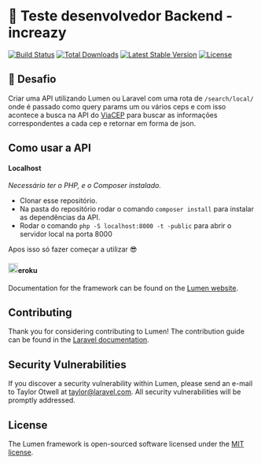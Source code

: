 # :rocket: Teste desenvolvedor Backend - increazy

[![Build Status](https://travis-ci.org/laravel/lumen-framework.svg)](https://travis-ci.org/laravel/lumen-framework)
[![Total Downloads](https://img.shields.io/packagist/dt/laravel/framework)](https://packagist.org/packages/laravel/lumen-framework)
[![Latest Stable Version](https://img.shields.io/packagist/v/laravel/framework)](https://packagist.org/packages/laravel/lumen-framework)
[![License](https://img.shields.io/packagist/l/laravel/framework)](https://packagist.org/packages/laravel/lumen-framework)

## 🤔 Desafio
Criar uma API utilizando Lumen ou Laravel com uma rota de `/search/local/` onde é passado como query params um ou vários ceps e com isso acontece a busca na API do [ViaCEP](https://viacep.com.br/) para buscar as informações correspondentes a cada cep e retornar em forma de json.

## Como usar a API

#### Localhost
*Necessário ter o PHP, e o Composer instalado.*
- Clonar esse repositório.
- Na pasta do repositório rodar o comando `composer install` para instalar as dependências da API.
- Rodar o comando `php -S localhost:8000 -t -public` para abrir o servidor local na porta 8000

Apos isso só fazer começar a utilizar :sunglasses:


#### <img src="https://www.herokucdn.com/favicons/favicon.ico" width="20">eroku


Documentation for the framework can be found on the [Lumen website](https://lumen.laravel.com/docs).

## Contributing

Thank you for considering contributing to Lumen! The contribution guide can be found in the [Laravel documentation](https://laravel.com/docs/contributions).

## Security Vulnerabilities

If you discover a security vulnerability within Lumen, please send an e-mail to Taylor Otwell at taylor@laravel.com. All security vulnerabilities will be promptly addressed.

## License

The Lumen framework is open-sourced software licensed under the [MIT license](https://opensource.org/licenses/MIT).
